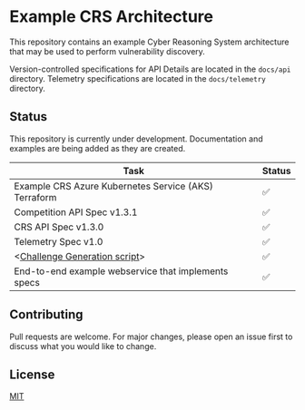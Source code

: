 # Example CRS Architecture

This repository contains an example Cyber Reasoning System architecture that may be used to perform vulnerability discovery.

Version-controlled specifications for API Details are located in the `docs/api` directory. Telemetry specifications are located in the `docs/telemetry` directory.

## Status

This repository is currently under development. Documentation and examples are being added as they are created.

| Task                                                                                     | Status |
| ---------------------------------------------------------------------------------------- | ------ |
| Example CRS Azure Kubernetes Service (AKS) Terraform                                     | ✅     |
| Competition API Spec v1.3.1                                                              | ✅     |
| CRS API Spec v1.3.0                                                                      | ✅     |
| Telemetry Spec v1.0                                                                      | ✅     |
| <[Challenge Generation script](https://github.com/aixcc-finals/generate-challenge-task)> | ✅     |
| End-to-end example webservice that implements specs                                      | ✅     |

## Contributing

Pull requests are welcome. For major changes, please open an issue first
to discuss what you would like to change.

## License

[MIT](https://choosealicense.com/licenses/mit/)
